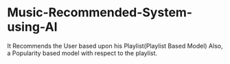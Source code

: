 # Music-Recommended-System-using-AI
It Recommends the User based upon his Playlist(Playlist Based Model) Also, a Popularity based model with respect to the playlist.
